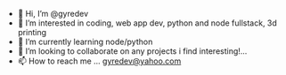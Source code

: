 - 👋 Hi, I’m @gyredev
- 👀 I’m interested in coding, web app dev, python and node fullstack, 3d printing
- 🌱 I’m currently learning node/python
- 💞️ I’m looking to collaborate on any projects i find interesting!...
- 📫 How to reach me ...  gyredev@yahoo.com

<!---
gyredev/gyredev is a ✨ special ✨ repository because its `README.md` (this file) appears on your GitHub profile.
You can click the Preview link to take a look at your changes.
--->
